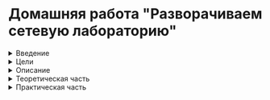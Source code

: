 # Домашняя работа "Разворачиваем сетевую лабораторию"  


<details>
  <summary>Введение </summary>

Сеть — очень важная составляющая в работе серверов. По сети сервера взаимодействуют между собой.
В данном домашнем задании мы рассмотрим технологии маршрутизации и NAT.  
**Маршрутизация** — выбор оптимального пути передачи пакетов. Для маршрутизации используется таблица маршрутизации. Основная задача маршрутизации — доставить пакет по указанному IP-адресу.  
Если одно устройство имеет сразу несколько подсетей, например в сервере есть 2 порта с адресами:  
+ 192.168.1.10/24
+ 10.10.12.72/24
то, такие сети называются непосредственно подключенными (Directly connected networks). Маршрутизация между Directrly Connected сетями происходит автоматически. Дополнительная настройка не потребуется. Если необходимая сеть удалена, маршрутизатор будет искать через какой порт она будет доступна, если такой порт не найден, то трафик уйдет на шлюз по умолчанию.  

**Маршрутизация бывает статическая и динамическая.**

При использовании статической маршрутизации администратор сам создаёт правила для маршрутов. Плюсом данного метода будет являться безопасность, так как статические маршруты не обновляются по сети, а минусом — сложности при работе с сетями больших объёмов.  
Динамическая маршрутизация подразумевает построение маршрутов автоматически с помощью различных протоколов (RIP,OSPF,BGP, и.т.д.). Маршрутизаторы сами обмениваются друг с другом информацией о сетях и автоматически прописывают маршруты.  

**NAT** — это процесс, используемый для преобразования сетевых адресов.
Основные цели NAT:  
+ Экономия публичных IPv4-адресов
+ Повышение степени конфиденциальности и безопасности сети.
NAT обычно работает на границе, где локальная сеть соединяется с сетью Интернет. Когда устройству сети потребуется подключение к устройству вне его сети (например в Интернете), пакет пересылается маршрутизатору с NAT, а маршрутизатор преобразовывает его внутренний адрес в публичный.  
</details>

<details>
<summary>Цели</summary>

+ Создать домашнюю сетевую лабораторию.   
+ Научиться менять базовые сетевые настройки в Linux-based системах.
</details>


<details>
<summary>Описание</summary>

1. Скачать и развернуть Vagrant-стенд (https://github.com/erlong15/otus-linux/tree/network)  

2. Построить следующую сетевую архитектуру:  
Сеть office1  
- 192.168.2.0/26 - dev
- 192.168.2.64/26 - test servers
- 192.168.2.128/26 - managers
- 192.168.2.192/26 - office hardware
Сеть office2  
- 192.168.1.0/25 - dev
- 192.168.1.128/26 - test servers
- 192.168.1.192/26 - office hardware
Сеть central  
- 192.168.0.0/28 - directors
- 192.168.0.32/28 - office hardware
- 192.168.0.64/26 - wifi
Итого должны получиться следующие сервера:  
● inetRouter  
● centralRouter  
● office1Router  
● office2Router  
● centralServer  
● office1Server  
● office2Server  

Задание состоит из 2-х частей: теоретической и практической.  

В теоретической части требуется:
● Найти свободные подсети  
● Посчитать количество узлов в каждой подсети, включая свободные  
● Указать Broadcast-адрес для каждой подсети  
● Проверить, нет ли ошибок при разбиении  
В практической части требуется:  
● Соединить офисы в сеть согласно логической схеме и настроить роутинг  
● Интернет-трафик со всех серверов должен ходить через inetRouter  
● Все сервера должны видеть друг друга (должен проходить ping)  
● У всех новых серверов отключить дефолт на NAT (eth0), который vagrant поднимает для связи  
● Добавить дополнительные сетевые интерфейсы, если потребуется  

Рекомендуется использовать Vagrant + Ansible для настройки данной схемы.  

</details>

<details>
<summary>Теоретическая часть</summary>

+ Найти свободные подсети
+ Посчитать количество узлов в каждой подсети, включая свободные
+ Указать Broadcast-адрес для каждой подсети
+ Проверить, нет ли ошибок при разбиении

| Name  |Network|Netmask| N  | Hostmin  | Hostmax  |  Broadcast |
|---|---|---|---|---|---|---|
|   |   |   | **Central Network**   |   |   |   |
| Directors  | 192.168.10.0/28  | 255.255.255.240   | 14  | 192.168.10.1   | 192.168.10.14   | 192.168.10.15  |
| Office hardware  | 192.168.10.32/28   | 255.255.255.240   | 14  | 192.168.10.33   | 192.168.10.46   | 192.168.10.47  |
| Wifi  | 192.168.10.64/26  | 255.255.255.192   | 62  | 192.168.10.65   | 192.168.10.126   | 192.168.10.127  |
|   |   |   | **Office 1 network**  |   |   |   |
|  Dev | 192.168.2.0/26   | 255.255.255.192   | 62  | 192.168.2.1   | 192.168.2.62   | 192.168.2.63  |
| Test  | 192.168.2.64/26   | 255.255.255.192  |  62 | 192.168.2.65   |  192.168.2.126  | 192.168.2.127  |
|Managers   | 192.168.2.128/26   | 255.255.255.192  | 62  | 192.168.2.129   | 192.168.2.190   | 192.168.2.191  |
| Office hardware  | 192.168.2.192/26   | 255.255.255.192  | 62  | 192.168.2.193   |  192.168.2.254  | 192.168.2.255  |
|   |   |   | **Office 2 network**  |   |   |   |
| Dev  | 192.168.3.0/25   | 255.255.255.128  | 126  | 192.168.3.1   | 192.168.3.126  | 192.168.3.127  |
| Test  | 192.168.3.128/26   | 255.255.255.192  | 62  |  192.168.3.129  |  192.168.3.190 | 192.168.3.191  |
|  Office | 192.168.3.192/26   | 255.255.255.192  | 62  | 192.168.3.193   | 192.168.3.254  | 192.168.3.255  |
|   |   |   |  **InetRouter — CentralRouter network** |   |   |   |
| Inet-central  | 192.168.255.0/30  | 255.255.255.252   |  2 |  192.168.255.1  |  192.168.255.2  | 192.168.255.3  |

Свободные сети:  

+ 192.168.10.16/28
+ 192.168.10.48/28
+ 192.168.10.80/28
+ 192.168.10.96/28
+ 192.168.10.112/28
+ 192.168.10.128/25
  
  ===============

+ 192.168.255.4/30
+ 192.168.255.8/29
+ 192.168.255.16/28
+ 192.168.255.32/27
+ 192.168.255.64/26
+ 192.168.255.128/26
+ 192.168.255.192/26
</details>

<details>
<summary>Практическая часть</summary>

1. Добавляем в [vagrantfile](vagrantfile) недостающие ВМ: Office1serv, Office1router, Office2router, Office2server
2. Убираем NAT на всех узлах, кроме Inetrouter
3. Добавляем в конфигурацию интерфейсов ВМ шлюзы


</details>